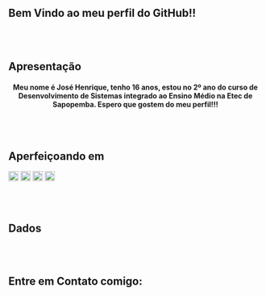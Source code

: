 ## Bem Vindo ao meu perfil do GitHub!!

<br><br>
## Apresentação

<center><h4>Meu nome é José Henrique, tenho 16 anos, estou no 2º ano do curso de Desenvolvimento de Sistemas integrado ao Ensino Médio na Etec de Sapopemba. Espero que gostem do meu perfil!!!</h4></center>

<br><br>
## Aperfeiçoando em

<div>
  <img src="https://cdn.jsdelivr.net/gh/devicons/devicon/icons/html5/html5-plain-wordmark.svg" height="20px" width="20px"/>
  <img src="https://cdn.jsdelivr.net/gh/devicons/devicon/icons/css3/css3-plain-wordmark.svg" height="20px" width="20px"/>
  <img src="https://cdn.jsdelivr.net/gh/devicons/devicon/icons/javascript/javascript-original.svg" height="20px" width="20px"/>
  <img src="https://cdn.jsdelivr.net/gh/devicons/devicon/icons/microsoftsqlserver/microsoftsqlserver-plain-wordmark.svg" height="20px" width="20px"/>
                          
          
  
  </div>
  
<br><br>
## Dados

<br><br>
## Entre em Contato comigo:

<div>
  
  <a href="" target="_blank"><img src=""></a>
  <a href="" target="_blank"><img src="" ></a>
  <a href="" target="_blank"><img src="" ></a>
  
  </div>
